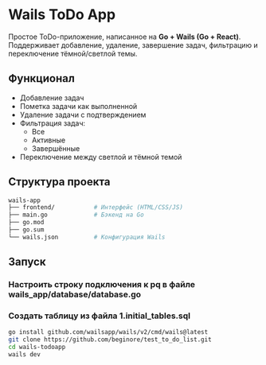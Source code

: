 # Wails ToDo App

Простое ToDo-приложение, написанное на **Go + Wails (Go + React)**.  
Поддерживает добавление, удаление, завершение задач, фильтрацию и переключение тёмной/светлой темы.

## Функционал

- Добавление задач
- Пометка задачи как выполненной
- Удаление задачи с подтверждением
- Фильтрация задач:
    - Все
    - Активные
    - Завершённые
- Переключение между светлой и тёмной темой

## Структура проекта

```bash
wails-app
├── frontend/           # Интерфейс (HTML/CSS/JS)
├── main.go             # Бэкенд на Go
├── go.mod
├── go.sum
└── wails.json          # Конфигурация Wails
```

## Запуск
### Настроить строку подключения к pq в файле wails_app/database/database.go
### Создать таблицу из файла 1.initial_tables.sql
```bash
go install github.com/wailsapp/wails/v2/cmd/wails@latest
git clone https://github.com/beginore/test_to_do_list.git
cd wails-todoapp
wails dev
```
